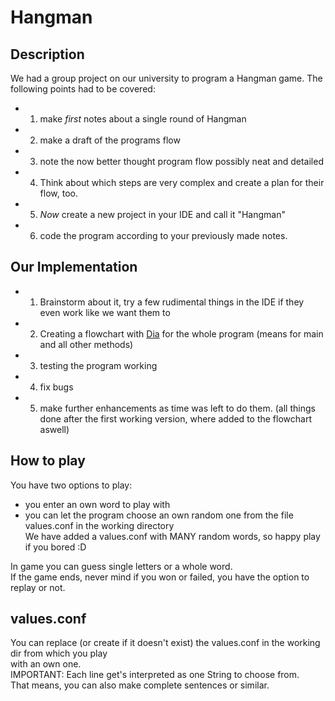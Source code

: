 # Hangman

## Description
We had a group project on our university to program a Hangman game.
The following points had to be covered:
* 1. make *first* notes about a single round of Hangman
* 2. make a draft of the programs flow
* 3. note the now better thought program flow possibly neat and detailed
* 4. Think about which steps are very complex and create a plan for their flow, too.
* 5. *Now* create a new project in your IDE and call it "Hangman"
* 6. code the program according to your previously made notes.

## Our Implementation
* 1. Brainstorm about it, try a few rudimental things in the IDE if they even work like we want them to
* 2. Creating a flowchart with [Dia](http://dia-installer.de/) for the whole program (means for main and all other methods)
* 3. testing the program working
* 4. fix bugs
* 5. make further enhancements as time was left to do them. (all things done after the first working version, where added to the flowchart aswell)

## How to play
You have two options to play:
* you enter an own word to play with
* you can let the program choose an own random one from the file values.conf in the working directory  
  We have added a values.conf with MANY random words, so happy play if you bored :D

In game you can guess single letters or a whole word.  
If the game ends, never mind if you won or failed, you have the option to replay or not.

## values.conf
You can replace (or create if it doesn't exist) the values.conf in the working dir from which you play  
with an own one.  
IMPORTANT: Each line get's interpreted as one String to choose from.  
That means, you can also make complete sentences or similar.
